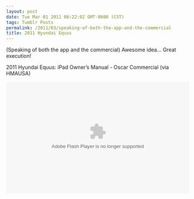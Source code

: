 ```yaml
---
layout: post
date: Tue Mar 01 2011 06:22:02 GMT-0600 (CST)
tags: Tumblr Posts
permalink: /2011/03/speaking-of-both-the-app-and-the-commercial
title: 2011 Hyundai Equus
---
```


(Speaking of both the app and the commercial) Awesome idea&hellip; Great execution!

2011 Hyundai Equus: iPad Owner&rsquo;s Manual - Oscar Commercial (via HMAUSA)

<object width="500" height="307"><param name="movie" value="http://www.youtube.com/e/4DjgT4d6GX4"><param name="allowFullScreen" value="true"><param name="allowscriptaccess" value="always"><embed src="http://www.youtube.com/e/4DjgT4d6GX4" type="application/x-shockwave-flash" width="500" height="307" allowscriptaccess="always" allowfullscreen="true"></object>
